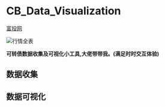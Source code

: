 # CB_Data_Visualization

[富投网](http://www.richvest.com/index.php?m=cb&amp;a=cb_all)

![行情全表](https://i.loli.net/2019/10/05/Gw2O61mvfnlpryW.png)

**可转债数据收集及可视化小工具,大佬带带我。(满足时时交互体验)**


## 数据收集




## 数据可视化




